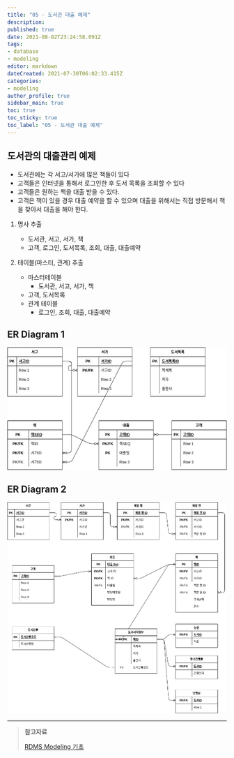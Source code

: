 ```yaml
---
title: "05 - 도서관 대출 예제"
description: 
published: true
date: 2021-08-02T23:24:58.091Z
tags: 
- database
- modeling
editor: markdown
dateCreated: 2021-07-30T06:02:33.415Z
categories:
- modeling
author_profile: true
sidebar_main: true
toc: true
toc_sticky: true
toc_label: "05 - 도서관 대출 예제"
---
```


## 도서관의 대출관리 예제
- 도서관에는 각 서고/서가에 많은 책들이 있다
- 고객들은 인터넷을 통해서 로그인한 후 도서 목록을 조회할 수 있다
- 고객들은 원하는 책을 대출 받을 수 있다.
- 고객은 책이 있을 경우 대출 예약을 할 수 있으며 대출을 위해서는 직접 방문해서 책을 찾아서 대출을 해야 한다.

1. 명사 추출
	- 도서관, 서고, 서가, 책
	- 고객, 로그인, 도서목록, 조회, 대출, 대출예약
		
2. 테이블(마스터, 관계) 추출
	- 마스터테이블
		- 도서관, 서고, 서가, 책
	- 고객, 도서목록
	- 관계 테이블
		- 로그인, 조회, 대출, 대출예약

## ER Diagram 1
![data-modeling-05-01.jpg](..%2F..%2Fassets%2Fimg%2Fdata_modeling%2Fdata-modeling-05-01.jpg)

## ER Diagram 2
![data-modeling-05-02.jpg](..%2F..%2Fassets%2Fimg%2Fdata_modeling%2Fdata-modeling-05-02.jpg)

***
> __참고자료__
>
> [RDMS Modeling 기초](https://www.inflearn.com/course/%EA%B4%80%EA%B3%84%ED%98%95%EB%8D%B0%EC%9D%B4%ED%84%B0%EB%B2%A0%EC%9D%B4%EC%8A%A4-rdbms/dashboard)